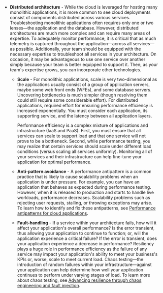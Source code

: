 - **Distributed architecture** - While the cloud is leveraged for hosting many monolithic applications, it is more common to see cloud deployments consist of components distributed across various services. Troubleshooting monolithic applications often requires only one or two lenses&mdash;the application and the database. However, distributed architectures are much more complex and can require many areas of expertise. To adequately monitor performance, it is critical that as much telemetry is captured throughout the application&mdash;across all services&mdash;as possible. Additionally, your team should be equipped with the necessary expertise to troubleshoot all services in your architecture. On occasion, it may be advantageous to use one service over another simply because your team is better equipped to support it. Then, as your team's expertise grows, you can incorporate other technologies.

  - **Scale** - For monolithic applications, scale is very two-dimensional as the applications usually consist of a group of application servers, maybe some web front ends (WFEs), and some database servers. Uncovering bottlenecks is much simpler (though resolving them could still require some considerable effort). For distributed applications, required effort for ensuring performance efficiency is increased exponentially. You must consider each application, its supporting service, and the latency between all application layers. 
  
    Performance efficiency is a complex mixture of applications and infrastructure (IaaS and PaaS). First, you must ensure that all services can scale to support load and that one service will not prove to be a bottleneck. Second, while performance testing, you may realize that certain services should scale under different load conditions (versus scaling all services uniformly). Monitoring all of your services and their infrastructure can help fine-tune your application for optimal performance.

  - **Anti-pattern avoidance** - A performance antipattern is a common practice that is likely to cause scalability problems when an application is under pressure. For example, you can have an application that behaves as expected during performance testing. However, when it is released to production and starts to handle live workloads, performance decreases. Scalability problems such as rejecting user requests, stalling, or throwing exceptions may arise. To learn how to identify and fix these antipatterns, see [Performance antipatterns for cloud applications](../../antipatterns/index.md).

  - **Fault-handling** - If a service within your architecture fails, how will it affect your application's overall performance? Is the error transient, thus allowing your application to continue to function; or, will the application experience a critical failure? If the error is transient, does your application experience a decrease in performance? Resiliency plays a huge role in performance efficiency as the failure of any service may impact your application's ability to meet your business's KPIs or, worse, scale to meet current load. Chaos testing&mdash;the introduction of random failures within your infrastructure&mdash;against your application can help determine how well your application continues to perform under varying stages of load. To learn more about chaos testing, see [Advancing resilience through chaos engineering and fault injection](https://azure.microsoft.com/blog/advancing-resilience-through-chaos-engineering-and-fault-injection/).